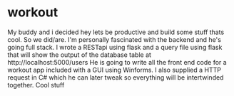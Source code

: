 # workout
My buddy and i decided hey lets be productive and build some stuff thats cool. So we did/are. I'm personally fascinated with the backend and he's going full stack.
I wrote a RESTapi using flask and a query file using flask that will show the output of the database table at http://localhost:5000/users
He is going to write all the front end code for a workout app included with a GUI using Winforms. 
I also supplied a HTTP request in C# which he can later tweak so everything will be intertwinded together. 
Cool stuff
